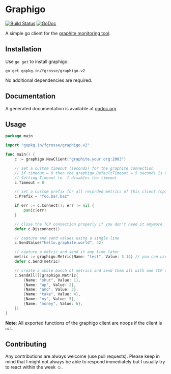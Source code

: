Graphigo
========

[![Build Status](https://secure.travis-ci.org/fgrosse/graphigo.png?branch=master)](http://travis-ci.org/fgrosse/graphigo)
[![GoDoc](https://godoc.org/github.com/fgrosse/graphigo?status.svg)](https://godoc.org/github.com/fgrosse/graphigo)

A simple go client for the [graphite monitoring tool][1].

## Installation

Use `go get` to install graphigo:
```
go get gopkg.in/fgrosse/graphigo.v2
```

No additional dependencies are required.

## Documentation

A generated documentation is available at [godoc.org][2]

## Usage

```go
package main

import "gopkg.in/fgrosse/graphigo.v2"

func main() {
    c := graphigo.NewClient("graphite.your.org:2003")

	// set a custom timeout (seconds) for the graphite connection
	// if timeout = 0 then the graphigo.DefaultTimeout = 5 seconds is used
	// Setting Timeout to -1 disables the timeout
	c.Timeout = 0

	// set a custom prefix for all recorded metrics of this client (optional)
	c.Prefix = "foo.bar.baz"

	if err := c.Connect(); err != nil {
		panic(err)
	}

	// close the TCP connection properly if you don't need it anymore
	defer c.Disconnect()

	// capture and send values using a single line
	c.SendValue("hello.graphite.world", 42)

	// capture a metric and send it any time later
	metric := graphigo.Metric{Name: "test", Value: 3.14} // you can use any type as value
	defer c.Send(metric)

	// create a whole bunch of metrics and send them all with one TCP call
	c.SendAll([]graphigo.Metric{
		{Name: "shut", Value: 1},
		{Name: "up", Value: 2},
		{Name: "and", Value: 3},
		{Name: "take", Value: 4},
		{Name: "my", Value: 5},
		{Name: "money", Value: 6},
	})
}
```

**Note**: All exported functions of the graphigo client are noops if the client is `nil`. 

## Contributing

Any contributions are always welcome (use pull requests).
Please keep in mind that I might not always be able to respond immediately but I usually try to react within the week ☺.

[1]: http://graphite.readthedocs.org/en/latest/overview.html
[2]: https://godoc.org/gopkg.in/fgrosse/graphigo.v2

